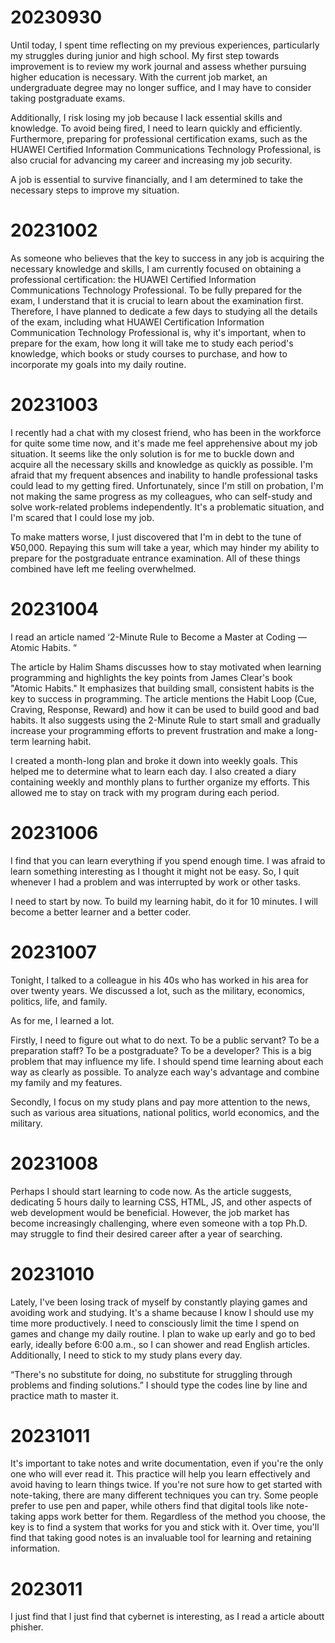 # 20230930

Until today, I spent time reflecting on my previous experiences, particularly my struggles during junior and high school. My first step towards improvement is to review my work journal and assess whether pursuing higher education is necessary. With the current job market, an undergraduate degree may no longer suffice, and I may have to consider taking postgraduate exams. 

Additionally, I risk losing my job because I lack essential skills and knowledge. To avoid being fired, I need to learn quickly and efficiently. Furthermore, preparing for professional certification exams, such as the HUAWEI Certified Information Communications Technology Professional, is also crucial for advancing my career and increasing my job security. 

A job is essential to survive financially, and I am determined to take the necessary steps to improve my situation.

# 20231002

As someone who believes that the key to success in any job is acquiring the necessary knowledge and skills, I am currently focused on obtaining a professional certification: the HUAWEI Certified Information Communications Technology Professional. To be fully prepared for the exam, I understand that it is crucial to learn about the examination first. Therefore, I have planned to dedicate a few days to studying all the details of the exam, including what HUAWEI Certification Information Communication Technology Professional is, why it's important, when to prepare for the exam, how long it will take me to study each period's knowledge, which books or study courses to purchase, and how to incorporate my goals into my daily routine.

# 20231003 

I recently had a chat with my closest friend, who has been in the workforce for quite some time now, and it's made me feel apprehensive about my job situation. It seems like the only solution is for me to buckle down and acquire all the necessary skills and knowledge as quickly as possible. I'm afraid that my frequent absences and inability to handle professional tasks could lead to my getting fired. Unfortunately, since I'm still on probation, I'm not making the same progress as my colleagues, who can self-study and solve work-related problems independently. It's a problematic situation, and I'm scared that I could lose my job.

To make matters worse, I just discovered that I'm in debt to the tune of ¥50,000. Repaying this sum will take a year, which may hinder my ability to prepare for the postgraduate entrance examination. All of these things combined have left me feeling overwhelmed.

# 20231004

I read an article named ‘2-Minute Rule to Become a Master at Coding — Atomic  Habits. “

The article by Halim Shams discusses how to stay motivated when learning programming and highlights the key points from James Clear's book "Atomic Habits." It emphasizes that building small, consistent habits is the key to success in programming. The article mentions the Habit Loop (Cue, Craving, Response, Reward) and how it can be used to build good and bad habits. It also suggests using the 2-Minute Rule to start small and gradually increase your programming efforts to prevent frustration and make a long-term learning habit.

I created a month-long plan and broke it down into weekly goals. This helped me to determine what to learn each day. I also created a diary containing weekly and monthly plans to further organize my efforts. This allowed me to stay on track with my program during each period.

# 20231006

I find that you can learn everything if you spend enough time. I was afraid to learn something interesting as I thought it might not be easy. So, I quit whenever I had a problem and was interrupted by work or other tasks.

I need to start by now. To build my learning habit, do it for 10 minutes. I will become a better learner and a better coder.

# 20231007

Tonight, I talked to a colleague in his 40s who has worked in his area for over twenty years. We discussed a lot, such as the military, economics, politics, life, and family.

As for me, I learned a lot.

Firstly, I need to figure out what to do next. To be a public servant? To be a preparation staff? To be a postgraduate? To be a developer? This is a big problem that may influence my life. I should spend time learning about each way as clearly as possible. To analyze each way's advantage and combine my family and my features.

Secondly, I focus on my study plans and pay more attention to the news, such as various area situations, national politics, world economics, and the military. 

# 20231008

Perhaps I should start learning to code now. As the article suggests, dedicating 5 hours daily to learning CSS, HTML, JS, and other aspects of web development would be beneficial. However, the job market has become increasingly challenging, where even someone with a top Ph.D. may struggle to find their desired career after a year of searching.

# 20231010

Lately, I've been losing track of myself by constantly playing games and avoiding work and studying. It's a shame because I know I should use my time more productively. I need to consciously limit the time I spend on games and change my daily routine. I plan to wake up early and go to bed early, ideally before 6:00 a.m., so I can shower and read English articles. Additionally, I need to stick to my study plans every day.

“There's no substitute for doing, no substitute for struggling through problems and finding solutions.” I should type the codes line by line and practice math to master it.

# 20231011

It's important to take notes and write documentation, even if you're the only one who will ever read it. This practice will help you learn effectively and avoid having to learn things twice. If you're not sure how to get started with note-taking, there are many different techniques you can try. Some people prefer to use pen and paper, while others find that digital tools like note-taking apps work better for them. Regardless of the method you choose, the key is to find a system that works for you and stick with it. Over time, you'll find that taking good notes is an invaluable tool for learning and retaining information.

# 2023011

I just find that I just find that cybernet is interesting, as I read a article aboutt phisher.
